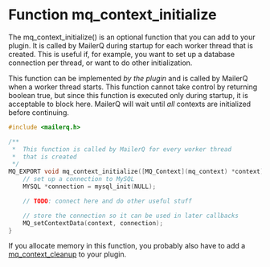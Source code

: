 # Function mq_context_initialize

The mq_context_initialize() is an optional function that you can add to your plugin. It is called by MailerQ during startup for
each worker thread that is created. This is useful if, for example, you want to set up a database connection per thread, or want
to do other initialization.

This function can be implemented _by the plugin_ and is called by MailerQ when a worker thread starts. This function cannot take
control by returning boolean true, but since this function is executed only during startup, it is acceptable to block here. MailerQ
will wait until _all_ contexts are initialized before continuing.

````c
#include <mailerq.h>

/**
 *  This function is called by MailerQ for every worker thread
 *  that is created
 */
MQ_EXPORT void mq_context_initialize([MQ_Context](mq_context) *context) {
    // set up a connection to MySQL
    MYSQL *connection = mysql_init(NULL);

    // TODO: connect here and do other useful stuff

    // store the connection so it can be used in later callbacks
    MQ_setContextData(context, connection);
}
````

If you allocate memory in this function, you probably also have to add a [mq_context_cleanup](mq_context_cleanup) to your plugin.
